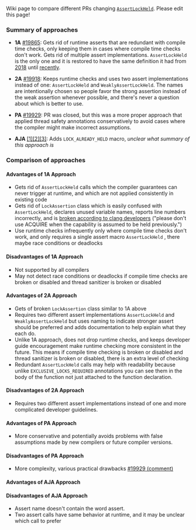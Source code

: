 Wiki page to compare different PRs changing [`AssertLockHeld`](https://github.com/bitcoin/bitcoin/blob/be3af4f31089726267ce2dbdd6c9c153bb5aeae1/src/sync.h#L79). Please edit this page!

### Summary of approaches

- **1A** [#19865](https://github.com/bitcoin/bitcoin/pull/19865): Gets rid of runtime asserts that are redundant with compile time checks, only keeping them in cases where compile time checks don't work. Gets rid of multiple assert implementations. `AssertLockHeld` is the only one and it is restored to have the same definition it had from [2018](https://github.com/bitcoin/bitcoin/pull/13423) until [recently](https://github.com/bitcoin/bitcoin/pull/19668).

- **2A** [#19918](https://github.com/bitcoin/bitcoin/pull/19918): Keeps runtime checks and uses two assert implementations instead of one: `AssertLockHeld` and `WeaklyAssertLockHeld`. The names are intentionally chosen so people favor the strong assertion instead of the weak assertion whenever possible, and there's never a question about which is better to use.

- **PA** [#19929](https://github.com/bitcoin/bitcoin/pull/19929): PR was closed, but this was a more proper approach that applied thread safety annotations conservatively to avoid cases where the compiler might make incorrect assumptions.

- **AJA** [[1]](https://github.com/bitcoin/bitcoin/pull/19918#discussion_r485102739)[[2]](https://github.com/bitcoin/bitcoin/pull/19918#discussion_r488282255)[[3]](https://github.com/bitcoin/bitcoin/pull/19918#discussion_r490472714): Adds `LOCK_ALREADY_HELD` macro, _unclear what summary of this approach is_

### Comparison of approaches

#### Advantages of 1A Approach

- Gets rid of `AssertLockHeld` calls which the compiler guarantees can never trigger at runtime, and which are not applied consistently in existing code
- Gets rid of `LockAssertion` class which is easily confused with `AssertLockHeld`, declares unused variable names, reports line numbers incorrectly, and is [broken according to clang developers](https://reviews.llvm.org/D87629#2272676) ("please don't use ACQUIRE when the capability is assumed to be held previously.")
- Use runtime checks infrequently only where compile time checks don't work, and only requires a single assert macro `AssertLockHeld` 
, there maybe race conditions or deadlocks
#### Disadvantages of 1A Approach

- Not supported by all compilers
- May not detect race conditions or deadlocks if compile time checks are broken or disabled and thread sanitizer is broken or disabled

#### Advantages of 2A Approach

- Gets of broken `LockAssertion` class similar to 1A above
- Requires two different assert implementations `AssertLockHeld` and `WeaklyAssertLockHeld` but uses naming to indicate stronger assert should be preferred and adds documentation to help explain what they each do.
- Unlike 1A approach, does not drop runtime checks, and keeps developer guide encouragement make runtime checking more consistent in the future. This means if compile time checking is broken or disabled and thread sanitizer is broken or disabled, there is an extra level of checking
- Redundant `AssertLockHeld` calls may help with readability because unlike `EXCLUSIVE_LOCKS_REQUIRED` annotations you can see them in the body of the function not just attached to the function declaration.

#### Disadvantages of 2A Approach

- Requires two different assert implementations instead of one and more complicated developer guidelines.

#### Advantages of PA Approach

- More conservative and potentially avoids problems with false assumptions made by new compilers or future compiler versions.

#### Disadvantages of PA Approach

- More complexity, various practical drawbacks [#19929 (comment)](https://github.com/bitcoin/bitcoin/pull/19929#issuecomment-690358411)

#### Advantages of AJA Approach

#### Disadvantages of AJA Approach
- Assert name doesn't contain the word assert.
- Two assert calls have same behavior at runtime, and it may be unclear which call to prefer